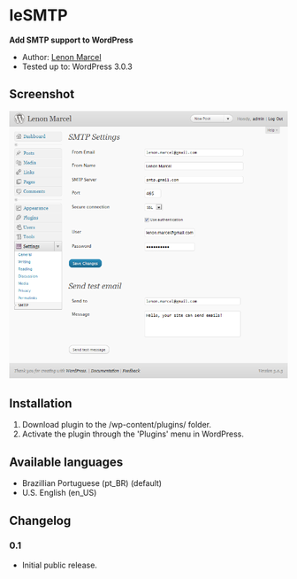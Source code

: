 leSMTP
======
__Add SMTP support to WordPress__

* Author: [Lenon Marcel](http://lenonmarcel.com.br/)
* Tested up to: WordPress 3.0.3

Screenshot
----------
![screenshot 1!](https://github.com/lenon/leSMTP/raw/master/screenshot-1.png)

Installation
------------
1. Download plugin to the /wp-content/plugins/ folder.
2. Activate the plugin through the 'Plugins' menu in WordPress.

Available languages
-------------------
- Brazillian Portuguese (pt_BR) (default)
- U.S. English (en_US)

Changelog
---------

### 0.1
- Initial public release.
